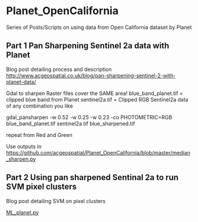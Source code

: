 # Planet_OpenCalifornia
Series of Posts/Scripts on using data from Open California dataset by Planet

## Part 1 Pan Sharpening Sentinel 2a data with Planet
Blog post detailing process and description 
http://www.acgeospatial.co.uk/blog/pan-sharpening-sentinel-2-with-planet-data/

Gdal to sharpen
Raster files cover the SAME area!
blue_band_planet.tif = clipped blue band from Planet
sentinel2a.tif = Clipped RGB Sentinel2a data of any combination you like

gdal_pansharpen -w 0.52 -w 0.25 -w 0.23 -co PHOTOMETRIC=RGB blue_band_planet.tif sentinel2a.tif blue_sharpened.tif

repeat from Red and Green

Use outputs in https://github.com/acgeospatial/Planet_OpenCalifornia/blob/master/median_sharpen.py

## Part 2 Using pan sharpened Sentinal 2a to run SVM pixel clusters 
Blog post detailing SVM on pixel clusters

[ML_planet.py](https://github.com/acgeospatial/Planet_OpenCalifornia/blob/master/ML_planet.py)
